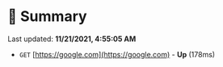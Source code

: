 # 📖 Summary
Last updated: **11/21/2021, 4:55:05 AM**

- `GET` [https://google.com](https://google.com) - **Up** (178ms)
